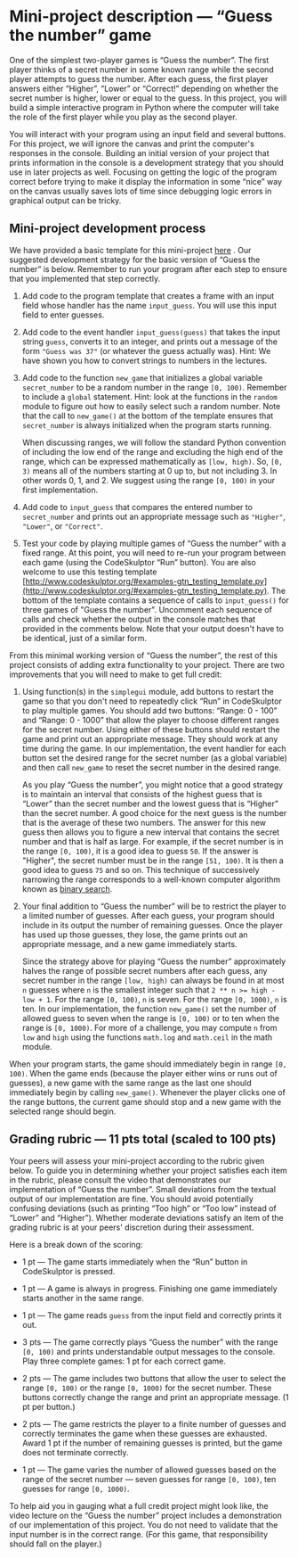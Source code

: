 # Mini-project description — “Guess the number” game

One of the simplest two-player games is “Guess the number”. The first player thinks of a secret number in some known range while the second player attempts to guess the number. After each guess, the first player answers either “Higher”, “Lower” or “Correct!” depending on whether the secret number is higher, lower or equal to the guess. In this project, you will build a simple interactive program in Python where the computer will take the role of the first player while you play as the second player.

You will interact with your program using an input field and several buttons. For this project, we will ignore the canvas and print the computer's responses in the console. Building an initial version of your project that prints information in the console is a development strategy that you should use in later projects as well. Focusing on getting the logic of the program correct before trying to make it display the information in some “nice” way on the canvas usually saves lots of time since debugging logic errors in graphical output can be tricky.

## Mini-project development process

We have provided a basic template for this mini-project [here](http://www.codeskulptor.org/#examples-guess_the_number_template.py) . Our suggested development strategy for the basic version of “Guess the number” is below. Remember to run your program after each step to ensure that you implemented that step correctly.

1.	Add code to the program template that creates a frame with an input field whose handler has the name `input_guess`. You will use this input field to enter guesses.

2.	Add code to the event handler `input_guess(guess)` that takes the input string `guess`, converts it to an integer, and prints out a message of the form `"Guess was 37"` (or whatever the guess actually was). Hint: We have shown you how to convert strings to numbers in the lectures.

3.	Add code to the function `new_game` that initializes a global variable `secret_number` to be a random number in the range `[0, 100)`. Remember to include a `global` statement. Hint: look at the functions in the `random` module to figure out how to easily select such a random number. Note that the call to `new_game()` at the bottom of the template ensures that `secret_number` is always initialized when the program starts running.

	When discussing ranges, we will follow the standard Python convention of including the low end of the range and excluding the high end of the range, which can be expressed mathematically as `[low, high)`. So, `[0, 3)` means all of the numbers starting at 0 up to, but not including 3. In other words 0, 1, and 2. We suggest using the range `[0, 100)` in your first implementation.

4.	Add code to `input_guess` that compares the entered number to `secret_number` and prints out an appropriate message such as `"Higher"`, `"Lower"`, or `"Correct"`.

5.	Test your code by playing multiple games of “Guess the number” with a fixed range. At this point, you will need to re-run your program between each game (using the CodeSkulptor “Run” button).  You are also welcome to use this testing template [http://www.codeskulptor.org/#examples-gtn_testing_template.py](http://www.codeskulptor.org/#examples-gtn_testing_template.py). The bottom of the template contains a sequence of calls to `input_guess()` for three games of "Guess the number". Uncomment each sequence of calls and check whether the output in the console matches that provided in the comments below. Note that your output doesn't have to be identical, just of a similar form.

From this minimal working version of “Guess the number”, the rest of this project consists of adding extra functionality to your project. There are two improvements that you will need to make to get full credit:

1.	Using function(s) in the `simplegui` module, add buttons to restart the game so that you don't need to repeatedly click “Run” in CodeSkulptor to play multiple games. You should add two buttons: “Range: 0 - 100” and “Range: 0 - 1000” that allow the player to choose different ranges for the secret number. Using either of these buttons should restart the game and print out an appropriate message. They should work at any time during the game. In our implementation, the event handler for each button set the desired range for the secret number (as a global variable) and then call `new_game` to reset the secret number in the desired range.

	As you play “Guess the number”, you might notice that a good strategy is to maintain an interval that consists of the highest guess that is “Lower” than the secret number and the lowest guess that is “Higher” than the secret number. A good choice for the next guess is the number that is the average of these two numbers. The answer for this new guess then allows you to figure a new interval that contains the secret number and that is half as large. For example, if the secret number is in the range `[0, 100)`, it is a good idea to guess `50`. If the answer is "Higher", the secret number must be in the range `[51, 100)`. It is then a good idea to guess `75` and so on. This technique of successively narrowing the range corresponds to a well-known computer algorithm known as [binary search](http://en.wikipedia.org/wiki/Binary_search_algorithm).

2.	Your final addition to “Guess the number” will be to restrict the player to a limited number of guesses. After each guess, your program should include in its output the number of remaining guesses. Once the player has used up those guesses, they lose, the game prints out an appropriate message, and a new game immediately starts.

	Since the strategy above for playing “Guess the number” approximately halves the range of possible secret numbers after each guess, any secret number in the range `[low, high)` can always be found in at most `n` guesses where `n` is the smallest integer such that `2 ** n >= high - low + 1`. For the range `[0, 100)`, `n` is seven. For the range `[0, 1000)`, `n` is ten. In our implementation, the function `new_game()` set the number of allowed guess to seven when the range is `[0, 100)` or to ten when the range is `[0, 1000)`. For more of a challenge, you may compute `n` from `low` and `high` using the functions `math.log` and `math.ceil` in the math module.

When your program starts, the game should immediately begin in range `[0, 100)`. When the game ends (because the player either wins or runs out of guesses), a new game with the same range as the last one should immediately begin by calling `new_game()`. Whenever the player clicks one of the range buttons, the current game should stop and a new game with the selected range should begin.

## Grading rubric — 11 pts total (scaled to 100 pts)

Your peers will assess your mini-project according to the rubric given below. To guide you in determining whether your project satisfies each item in the rubric, please consult the video that demonstrates our implementation of “Guess the number”. Small deviations from the textual output of our implementation are fine. You should avoid potentially confusing deviations (such as printing “Too high” or “Too low” instead of “Lower” and “Higher”). Whether moderate deviations satisfy an item of the grading rubric is at your peers' discretion during their assessment.

Here is a break down of the scoring:

*	1 pt — The game starts immediately when the “Run” button in CodeSkulptor is pressed.

*	1 pt — A game is always in progress. Finishing one game immediately starts another in the same range.

*	1 pt — The game reads `guess` from the input field and correctly prints it out.

*	3 pts — The game correctly plays “Guess the number” with the range `[0, 100)` and prints understandable output messages to the console. Play three complete games: 1 pt for each correct game.

*	2 pts — The game includes two buttons that allow the user to select the range `[0, 100)` or the range `[0, 1000)` for the secret number. These buttons correctly change the range and print an appropriate message. (1 pt per button.)

*	2 pts — The game restricts the player to a finite number of guesses and correctly terminates the game when these guesses are exhausted. Award 1 pt if the number of remaining guesses is printed, but the game does not terminate correctly.

*	1 pt — The game varies the number of allowed guesses based on the range of the secret number — seven guesses for range `[0, 100)`, ten guesses for range `[0, 1000)`.

To help aid you in gauging what a full credit project might look like, the video lecture on the “Guess the number” project includes a demonstration of our implementation of this project. You do not need to validate that the input number is in the correct range. (For this game, that responsibility should fall on the player.)

